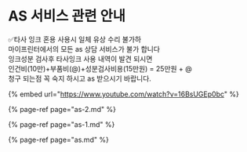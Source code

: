 # AS 서비스 관련 안내

✅타사 잉크 혼용 사용시 일체 유상 수리 불가하  
마이프린터에서의 모든 as 상담 서비스가 불가 합니다   
잉크성분 검사후 타사잉크 사용 내역이 발견 되시면   
인건비\(10만\)+부품비\(@\)+성분검사비용\(15만원\) = 25만원 + @  
청구 되는점 꼭 숙지 하시고 as 받으시기 바랍니다.

{% embed url="https://www.youtube.com/watch?v=16BsUGEp0bc" %}

{% page-ref page="as-2.md" %}

{% page-ref page="as-1.md" %}

{% page-ref page="as.md" %}



